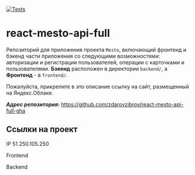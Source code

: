 [![Tests](https://github.com/yandex-praktikum/react-mesto-api-full-gha/actions/workflows/tests.yml/badge.svg)](https://github.com/yandex-praktikum/react-mesto-api-full-gha/actions/workflows/tests.yml)
# react-mesto-api-full
Репозиторий для приложения проекта `Mesto`, включающий фронтенд и бэкенд части приложения со следующими возможностями: авторизации и регистрации пользователей, операции с карточками и пользователями.
**Бэкенд** расположен в директории `backend/`, а
**Фронтенд** - в `frontend/`.

Пожалуйста, прикрепите в это описание ссылку на сайт, размещенный на Яндекс.Облаке.

***Адрес репозитория:*** https://github.com/zdarovzibrov/react-mesto-api-full-gha

## Ссылки на проект

IP 51.250.105.250

Frontend

Backend 
